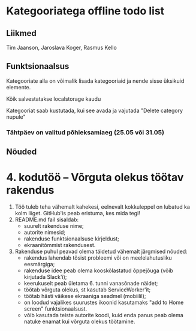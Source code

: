 # Kategooriatega offline todo list

## Liikmed

Tim Jaanson, Jaroslava Koger, Rasmus Kello

## Funktsionaalsus

Kategooriate alla on võimalik lisada kategooriaid ja nende sisse üksikuid elemente.

Kõik salvestatakse localstorage kaudu

Kategooriat saab kustutada, kui see avada ja vajutada "Delete category nupule"

### Tähtpäev on valitud põhieksamiaeg (25.05 või 31.05)

## Nõuded

# 4. kodutöö – Võrguta olekus töötav rakendus

1. Töö tuleb teha vähemalt kahekesi, eelnevalt kokkuleppel on lubatud ka kolm liiget. GitHub'is peab eristuma, kes mida tegi!
1. README.md fail sisaldab:
    * suurelt rakenduse nime; 
    * autorite nimesid; 
    * rakenduse funktsionaalsuse kirjeldust;
    * ekraanitõmmist rakendusest.
1. Rakenduse puhul peavad olema täidetud vähemalt järgmised nõuded:
    * rakendus lahendab tõsist probleemi või on meelelahutusliku eesmärgiga; 
    * rakenduse idee peab olema kooskõlastatud õppejõuga (võib kirjutada Slack'i); 
    * keerukuselt peab ületama 6. tunni vanasõnade näidet; 
    * töötab võrguta olekus, st kasutab ServiceWorker'it;
    * töötab hästi väikese ekraaniga seadmel (mobiilil);  
    * on loodud vajalikes suurustes ikoonid kasutamaks "add to Home screen" funktsionaalsust.
    * võib kasutada teiste autorite koodi, kuid enda panus peab olema natuke enamat kui võrguta olekus töötamine. 

